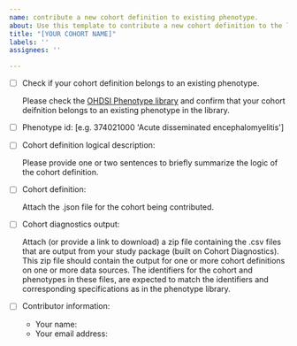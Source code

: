 ```yaml
---
name: contribute a new cohort definition to existing phenotype.
about: Use this template to contribute a new cohort definition to the library.
title: "[YOUR COHORT NAME]"
labels: ''
assignees: ''

---
```


- [ ] Check if your cohort definition belongs to an existing phenotype.

    Please check the [OHDSI Phenotype library](https://data.ohdsi.org/PhenotypeLibrary/) and confirm that your cohort deifnition belongs to an existing phenotype in the library.

- [ ] Phenotype id: [e.g. 374021000	'Acute disseminated encephalomyelitis']

- [ ] Cohort definition logical description:

    Please provide one or two sentences to briefly summarize the logic of the cohort definition.

- [ ] Cohort definition:
    
    Attach the .json file for the cohort being contributed. 

- [ ] Cohort diagnostics output: 

    Attach (or provide a link to download) a zip file containing the .csv files that are output from your study package (built on Cohort Diagnostics). This zip file should contain the output for one or more cohort definitions on one or more data sources. The identifiers for the cohort and phenotypes in these files, are expected to match the identifiers and corresponding specifications as in the phenotype library.

- [ ] Contributor information: 

    - Your name:
    - Your email address:
